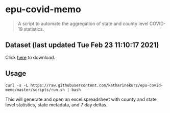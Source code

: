 # epu-covid-memo

> A script to automate the aggregation of state and county level COVID-19 statistics.

<!-- tmpl start -->

## Dataset (last updated Tue Feb 23 11:10:17 2021)

Click [here](https://covid-artifacts.s3.amazonaws.com/records/2021-2-23-111017-covid_artifact.xls) to download.

<!-- tmpl end -->

## Usage

```
curl -s -L https://raw.githubusercontent.com/katharinekurz/epu-covid-memo/master/scripts/run.sh | bash
```

This will generate and open an excel spreadsheet with county and state level statistics, state metadata, and 7 day deltas.